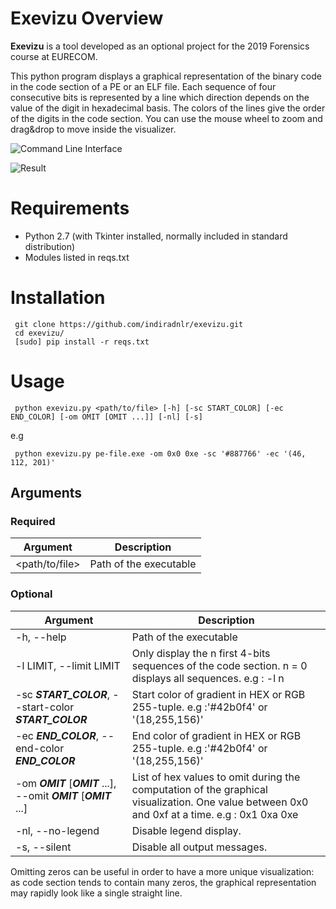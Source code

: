 # Exevizu Overview

**Exevizu** is a tool developed as an optional project for the 2019 Forensics course at EURECOM.

This python program displays a graphical representation of the binary code in the code section of a PE or an ELF file. Each sequence of four consecutive bits is represented by a line which direction depends on the value of the digit in hexadecimal basis. The colors of the lines give the order of the digits in the code section. You can use the mouse wheel to zoom and drag&drop to move inside the visualizer.



![Command Line Interface](https://i.imgur.com/De969MG.png)

![Result](https://i.imgur.com/bpeTkBM.png)
# Requirements

 - Python 2.7 (with Tkinter installed, normally included in standard distribution)
 - Modules listed in reqs.txt

# Installation

     git clone https://github.com/indiradnlr/exevizu.git
     cd exevizu/
     [sudo] pip install -r reqs.txt

# Usage

     python exevizu.py <path/to/file> [-h] [-sc START_COLOR] [-ec END_COLOR] [-om OMIT [OMIT ...]] [-nl] [-s]


e.g

     python exevizu.py pe-file.exe -om 0x0 0xe -sc '#887766' -ec '(46, 112, 201)'

## Arguments
### Required
| Argument | Description |
|--|--|
| \<path/to/file> | Path of the executable |

### Optional

| Argument | Description |
|--|--|
| -h, --help| Path of the executable |
| -l LIMIT, --limit LIMIT|Only display the n first 4-bits sequences of the code section. n = 0 displays all sequences. e.g : -l n|
| -sc ***START_COLOR***, --start-color ***START_COLOR***| Start color of gradient in HEX or RGB 255-tuple. e.g :'#42b0f4' or '(18,255,156)' |
|-ec ***END_COLOR***, --end-color ***END_COLOR***| End color of gradient in HEX or RGB 255-tuple. e.g :'#42b0f4' or '(18,255,156)' |
| -om ***OMIT*** [***OMIT*** ...], --omit ***OMIT*** [***OMIT*** ...]| List of hex values to omit during the computation of the graphical visualization. One value between 0x0 and 0xf at a time. e.g : 0x1 0xa 0xe|
|-nl, --no-legend| Disable legend display. |
|-s, --silent| Disable all output messages. |


Omitting zeros can be useful in order to have a more unique visualization: as code section tends to contain many zeros, the graphical representation may rapidly look like a single straight line. 
